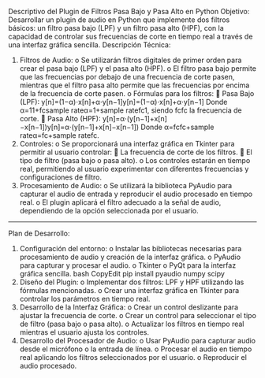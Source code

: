 Descriptivo del Plugin de Filtros Pasa Bajo y Pasa Alto en Python
Objetivo:
Desarrollar un plugin de audio en Python que implemente dos filtros básicos: un filtro pasa bajo (LPF) y un filtro pasa alto (HPF), con la capacidad de controlar sus frecuencias de corte en tiempo real a través de una interfaz gráfica sencilla.
Descripción Técnica:
1.	Filtros de Audio:
o	Se utilizarán filtros digitales de primer orden para crear el pasa bajo (LPF) y el pasa alto (HPF).
o	El filtro pasa bajo permite que las frecuencias por debajo de una frecuencia de corte pasen, mientras que el filtro pasa alto permite que las frecuencias por encima de la frecuencia de corte pasen.
o	Fórmulas para los filtros:
	Pasa Bajo (LPF):
y[n]=(1−α)⋅x[n]+α⋅y[n−1]y[n]=(1−α)⋅x[n]+α⋅y[n−1]
Donde α=11+fcsample rateα=1+sample ratefc1, siendo fcfc la frecuencia de corte.
	Pasa Alto (HPF):
y[n]=α⋅(y[n−1]+x[n]−x[n−1])y[n]=α⋅(y[n−1]+x[n]−x[n−1])
Donde α=fcfc+sample rateα=fc+sample ratefc.
2.	Controles:
o	Se proporcionará una interfaz gráfica en Tkinter para permitir al usuario controlar:
	La frecuencia de corte de los filtros.
	El tipo de filtro (pasa bajo o pasa alto).
o	Los controles estarán en tiempo real, permitiendo al usuario experimentar con diferentes frecuencias y configuraciones de filtro.
3.	Procesamiento de Audio:
o	Se utilizará la biblioteca PyAudio para capturar el audio de entrada y reproducir el audio procesado en tiempo real.
o	El plugin aplicará el filtro adecuado a la señal de audio, dependiendo de la opción seleccionada por el usuario.
________________________________________
Plan de Desarrollo:
1.	Configuración del entorno:
o	Instalar las bibliotecas necesarias para procesamiento de audio y creación de la interfaz gráfica.
o	PyAudio para capturar y procesar el audio.
o	Tkinter o PyQt para la interfaz gráfica sencilla.
bash
CopyEdit
pip install pyaudio numpy scipy
2.	Diseño del Plugin:
o	Implementar dos filtros: LPF y HPF utilizando las fórmulas mencionadas.
o	Crear una interfaz gráfica en Tkinter para controlar los parámetros en tiempo real.
3.	Desarrollo de la Interfaz Gráfica:
o	Crear un control deslizante para ajustar la frecuencia de corte.
o	Crear un control para seleccionar el tipo de filtro (pasa bajo o pasa alto).
o	Actualizar los filtros en tiempo real mientras el usuario ajusta los controles.
4.	Desarrollo del Procesador de Audio:
o	Usar PyAudio para capturar audio desde el micrófono o la entrada de línea.
o	Procesar el audio en tiempo real aplicando los filtros seleccionados por el usuario.
o	Reproducir el audio procesado.
